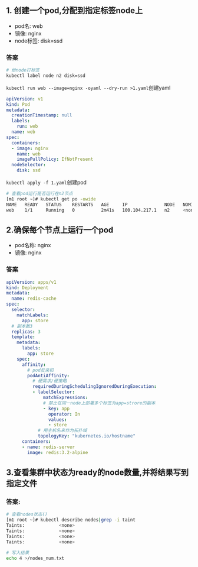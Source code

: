 ## 1. 创建一个pod,分配到指定标签node上

- pod名: web
- 镜像: nginx
- node标签: disk=ssd

### 答案

```bash
# 给node打标签
kubectl label node n2 disk=ssd
```

`kubectl run web --image=nginx -oyaml --dry-run >1.yaml`创建yaml

```yaml
apiVersion: v1
kind: Pod
metadata:
  creationTimestamp: null
  labels:
    run: web
  name: web
spec:
  containers:
  - image: nginx
    name: web
    imagePullPolicy: IfNotPresent
  nodeSelector:
    disk: ssd
```

`kubectl apply -f 1.yaml`创建pod

```bash
# 查看pod运行是否运行在n2节点
[m1 root ~]# kubectl get po -owide
NAME   READY   STATUS    RESTARTS   AGE     IP              NODE   NOMINATED NODE   READINESS GATES
web    1/1     Running   0          2m41s   100.104.217.1   n2     <none>           <none>
```



## 2.确保每个节点上运行一个pod

- pod名称: nginx
- 镜像: nginx

### 答案

```yaml
apiVersion: apps/v1
kind: Deployment
metadata:
  name: redis-cache
spec:
  selector:
    matchLabels:
      app: store
  # 副本数3
  replicas: 3
  template:
    metadata:
      labels:
        app: store
    spec:
      affinity:
        # pod反亲和
        podAntiAffinity:
          # 硬需求/硬策略
          requiredDuringSchedulingIgnoredDuringExecution:
          - labelSelector:
              matchExpressions:
              # 禁止在同一node上部署多个标签为app=strore的副本
              - key: app
                operator: In
                values:
                - store
            # 用主机名来作为拓扑域
            topologyKey: "kubernetes.io/hostname"
      containers:
      - name: redis-server
        image: redis:3.2-alpine
```

## 3.查看集群中状态为ready的node数量,并将结果写到指定文件

### 答案:

```bash
# 查看nodes状态()
[m1 root ~]# kubectl describe nodes|grep -i taint
Taints:             <none>
Taints:             <none>
Taints:             <none>
Taints:             <none>

# 写入结果
echo 4 >/nodes_num.txt
```

